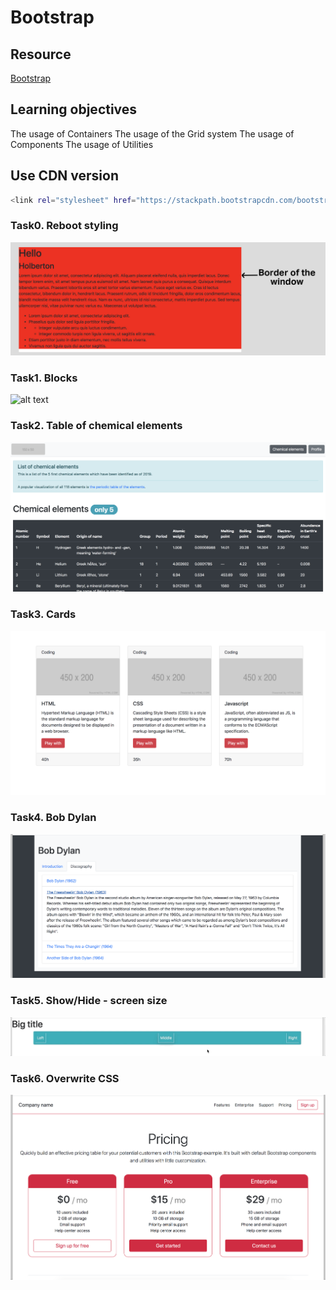# Bootstrap

## Resource
[Bootstrap](`https://getbootstrap.com/docs/4.4/getting-started/introduction/`)

## Learning objectives
The usage of Containers
The usage of the Grid system
The usage of Components
The usage of Utilities

## Use CDN version
```sh
<link rel="stylesheet" href="https://stackpath.bootstrapcdn.com/bootstrap/4.4.1/css/bootstrap.min.css" integrity="sha384-Vkoo8x4CGsO3+Hhxv8T/Q5PaXtkKtu6ug5TOeNV6gBiFeWPGFN9MuhOf23Q9Ifjh" crossorigin="anonymous">
```

### Task0. Reboot styling
![alt text](images/reboot_styling.jpeg)

### Task1. Blocks
![alt text](images/blocks.gif)

### Task2. Table of chemical elements
![alt text](images/table_of_chemical_elements.png)

### Task3. Cards
![alt text](images/cards.png)

### Task4. Bob Dylan
![alt text](images/group_layout.png)

### Task5. Show/Hide - screen size
![alt text](images/show-hide_as_screen_size.gif)

### Task6. Overwrite CSS
![alt text](images/overwrite_css.png)
